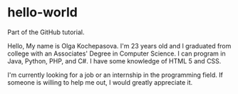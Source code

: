 # hello-world
Part of the GitHub tutorial.

Hello,
My name is Olga Kochepasova.
I'm 23 years old and I graduated from college with an Associates' Degree in Computer Science.
I can program in Java, Python, PHP, and C#.
I have some knowledge of HTML 5 and CSS.

I'm currently looking for a job or an internship in the programming field.
If someone is willing to help me out, I would greatly appreciate it.
